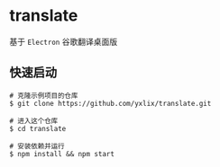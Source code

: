 # translate
基于 `Electron` 谷歌翻译桌面版

## 快速启动
```
# 克隆示例项目的仓库
$ git clone https://github.com/yxlix/translate.git

# 进入这个仓库
$ cd translate

# 安装依赖并运行
$ npm install && npm start
```